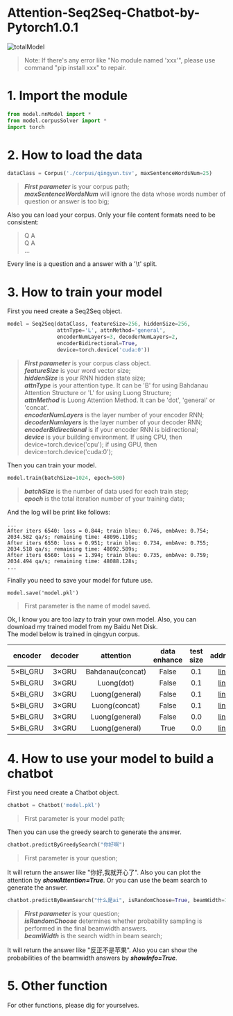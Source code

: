 Attention-Seq2Seq-Chatbot-by-Pytorch1.0.1
===
![totalModel](https://github.com/wudejian789/Attention-Seq2Seq-Chatbot-by-Pytorch1.0.1/blob/master/image/totalModel.png)
>Note: If there's any error like "No module named 'xxx'", please use command "pip install xxx" to repair.

# 1. Import the module
```python
from model.nnModel import *
from model.corpusSolver import *
import torch
```
# 2. How to load the data
```python
dataClass = Corpus('./corpus/qingyun.tsv', maxSentenceWordsNum=25)
```
>***First parameter*** is your corpus path;  
>***maxSentenceWordsNum*** will ignore the data whose words number of question or answer is too big;  

Also you can load your corpus. Only your file content formats need to be consistent:
>Q  A  
>Q  A  
>...

Every line is a question and a answer with a '\t' split.
# 3. How to train your model
First you need create a Seq2Seq object.
```python
model = Seq2Seq(dataClass, featureSize=256, hiddenSize=256, 
                attnType='L', attnMethod='general', 
                encoderNumLayers=3, decoderNumLayers=2, 
                encoderBidirectional=True, 
                device=torch.device('cuda:0'))
```
>***First parameter*** is your corpus class object.  
>***featureSize*** is your word vector size;  
>***hiddenSize*** is your RNN hidden state size;  
>***attnType*** is your attention type. It can be 'B' for using Bahdanau Attention Structure or 'L' for using Luong Structure;  
> ***attnMethod*** is Luong Attention Method. It can be 'dot', 'general' or 'concat'.  
>***encoderNumLayers*** is the layer number of your encoder RNN;  
>***decoderNumlayers*** is the layer number of your decoder RNN;  
>***encoderBidirectional*** is if your encoder RNN is bidirectional;  
>***device*** is your building environment. If using CPU, then device=torch.device('cpu'); if using GPU, then device=torch.device('cuda:0');  

Then you can train your model.
```python
model.train(batchSize=1024, epoch=500)
```
>***batchSize*** is the number of data used for each train step;  
>***epoch*** is the total iteration number of your training data;  

And the log will be print like follows:
```
...
After iters 6540: loss = 0.844; train bleu: 0.746, embAve: 0.754; 2034.582 qa/s; remaining time: 48096.110s;
After iters 6550: loss = 0.951; train bleu: 0.734, embAve: 0.755; 2034.518 qa/s; remaining time: 48092.589s;
After iters 6560: loss = 1.394; train bleu: 0.735, embAve: 0.759; 2034.494 qa/s; remaining time: 48088.128s;
...
```
Finally you need to save your model for future use.
```
model.save('model.pkl')
```
>First parameter is the name of model saved.  

Ok, I know you are too lazy to train your own model. Also, you can download my trained model from my Baidu Net Disk.  
The model below is trained in qingyun corpus.  

|encoder|decoder|attention|data enhance|test size|address|key|  
|:-:|:-:|:-:|:-:|:-:|:-:|:-:|  
|5×Bi_GRU|3×GRU|Bahdanau(concat)|False|0.1|[link](https://pan.baidu.com/s/1qel4uPNAdVF7Sjl-fzWAuQ)|s55l|  
|5×Bi_GRU|3×GRU|Luong(dot)|False|0.1|[link](https://pan.baidu.com/s/1ftVs682QzmFDqPRdSgN7Zg)|x76r|  
|5×Bi_GRU|3×GRU|Luong(general)|False|0.1|[link](https://pan.baidu.com/s/1uVg4IwnPzCx7H48wFmjWOA)|p3y0|  
|5×Bi_GRU|3×GRU|Luong(concat)|False|0.1|[link](https://pan.baidu.com/s/16SnTTx8CQBhnkEOe6Dj0QA)|xte1|  
|5×Bi_GRU|3×GRU|Luong(general)|False|0.0|[link](https://pan.baidu.com/s/1pn4_6JCco95g9JHxC0R9FQ)|pl5j|  
|5×Bi_GRU|3×GRU|Luong(general)|True|0.0|[link](https://pan.baidu.com/s/1_GHEDRzQyl-R5LIndgQurQ)|0sfe|  
# 4. How to use your model to build a chatbot
First you need create a Chatbot object.
```python
chatbot = Chatbot('model.pkl')
```
>First parameter is your model path;  

Then you can use the greedy search to generate the answer.
```python
chatbot.predictByGreedySearch("你好啊")
```
>First parameter is your question;  

It will return the answer like "你好,我就开心了". Also you can plot the attention by ***showAttention=True***.
Or you can use the beam search to generate the answer.
```python
chatbot.predictByBeamSearch("什么是ai", isRandomChoose=True, beamWidth=10)
```
>***First parameter*** is your question;  
>***isRandomChoose*** determines whether probability sampling is performed in the final beamwidth answers.  
>***beamWidth*** is the search width in beam search;   

It will return the answer like "反正不是苹果". Also you can show the probabilities of the beamwidth answers by ***showInfo=True***.
# 5. Other function
For other functions, please dig for yourselves.
